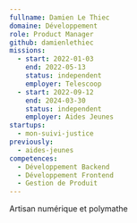 ```yaml
---
fullname: Damien Le Thiec
domaine: Développement
role: Product Manager
github: damienlethiec
missions:
  - start: 2022-01-03
    end: 2022-05-13
    status: independent
    employer: Telescoop
  - start: 2022-09-12
    end: 2024-03-30
    status: independent
    employer: Aides Jeunes
startups:
  - mon-suivi-justice
previously:
  - aides-jeunes
competences:
  - Développement Backend
  - Développement Frontend
  - Gestion de Produit
---
```


Artisan numérique et polymathe
